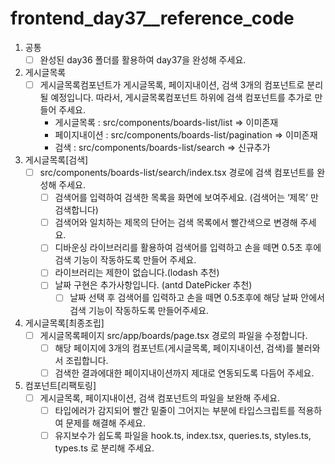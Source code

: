 # frontend_day37__reference_code
1. 공통
    - [ ]  완성된 day36 폴더를 활용하여 day37을 완성해 주세요.
2. 게시글목록
    - [ ]  게시글목록컴포넌트가 게시글목록, 페이지내이션, 검색 3개의 컴포넌트로 분리될 예정입니다.
    따라서, 게시글목록컴포넌트 하위에 검색 컴포넌트를 추가로 만들어 주세요.
        - 게시글목록 : src/components/boards-list/list => 이미존재
        - 페이지내이션 : src/components/boards-list/pagination => 이미존재
        - 검색 : src/components/boards-list/search => 신규추가
3. 게시글목록[검색]
    - [ ]  src/components/boards-list/search/index.tsx 경로에 검색 컴포넌트를 완성해 주세요.
        - [ ]  검색어를 입력하여 검색한 목록을 화면에 보여주세요. (검색어는 ‘제목’ 만 검색합니다)
        - [ ]  검색어와 일치하는 제목의 단어는 검색 목록에서 빨간색으로 변경해 주세요.
        - [ ]  디바운싱 라이브러리를 활용하여 검색어를 입력하고 손을 떼면 0.5초 후에 검색 기능이 작동하도록 만들어 주세요.
        - [ ]  라이브러리는 제한이 없습니다.(lodash 추천)
        - [ ]  날짜 구현은 추가사항입니다. (antd DatePicker 추천)
            - [ ]  날짜 선택 후 검색어를 입력하고 손을 떼면 0.5초후에 해당 날짜 안에서 검색 기능이 작동하도록 만들어주세요.
4. 게시글목록[최종조립]
    - [ ]  게시글목록페이지 src/app/boards/page.tsx 경로의 파일을 수정합니다.
        - [ ]  해당 페이지에 3개의 컴포넌트(게시글목록, 페이지내이션, 검색)를 불러와서 조립합니다.
        - [ ]  검색한 결과에대한 페이지내이션까지 제대로 연동되도록 다듬어 주세요.
5. 컴포넌트[리팩토링]
    - [ ]  게시글목록, 페이지내이션, 검색 컴포넌트의 파일을 보완해 주세요.
        - [ ]  타입에러가 감지되어 빨간 밑줄이 그어지는 부분에 타입스크립트를 적용하여 문제를 해결해 주세요.
        - [ ]  유지보수가 쉽도록 파일을 hook.ts, index.tsx, queries.ts, styles.ts, types.ts 로 분리해 주세요.
